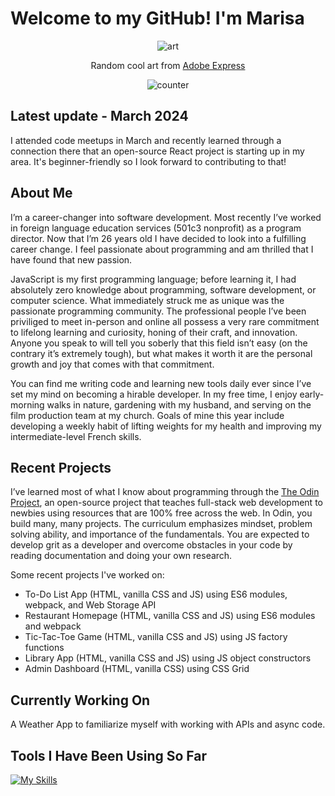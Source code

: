 # Welcome to my GitHub! I'm Marisa

<div align="center">
  
![art](https://github.com/mrzamin/mrzamin/assets/142754418/385a6a2e-f99f-45b4-b15c-83befd532b30)

Random cool art from <a href="https://www.adobe.com/express/">Adobe Express</a>

</div>

<div align="center">
<img src="https://komarev.com/ghpvc/?username=mrzamin&color=lightgrey" alt="counter"/>
</div>

## Latest update - March 2024

I attended code meetups in March and recently learned through a connection there that an open-source React project is starting up in my area. It's beginner-friendly so I look forward to contributing to that!

## About Me

I’m a career-changer into software development. Most recently I’ve worked in foreign language education services (501c3 nonprofit) as a program director. Now that I’m 26 years old I have decided to look into a fulfilling career change. I feel passionate about programming and am thrilled that I have found that new passion.

JavaScript is my first programming language; before learning it, I had absolutely zero knowledge about programming, software development, or computer science. What immediately struck me as unique was the passionate programming community. The professional people I’ve been priviliged to meet in-person and online all possess a very rare commitment to lifelong learning and curiosity, honing of their craft, and innovation. Anyone you speak to will tell you soberly that this field isn’t easy (on the contrary it’s extremely tough), but what makes it worth it are the personal growth and joy that comes with that commitment.

You can find me writing code and learning new tools daily ever since I’ve set my mind on becoming a hirable developer. In my free time, I enjoy early-morning walks in nature, gardening with my husband, and serving on the film production team at my church. Goals of mine this year include developing a weekly habit of lifting weights for my health and improving my intermediate-level French skills.

## Recent Projects

I’ve learned most of what I know about programming through the [The Odin Project](https://www.theodinproject.com/about), an open-source project that teaches full-stack web development to newbies using resources that are 100% free across the web. In Odin, you build many, many projects. The curriculum emphasizes mindset, problem solving ability, and importance of the fundamentals. You are expected to develop grit as a developer and overcome obstacles in your code by reading documentation and doing your own research. 

Some recent projects I've worked on:

- To-Do List App (HTML, vanilla CSS and JS) using ES6 modules, webpack, and Web Storage API
- Restaurant Homepage (HTML, vanilla CSS and JS) using ES6 modules and webpack
- Tic-Tac-Toe Game (HTML, vanilla CSS and JS) using JS factory functions
- Library App (HTML, vanilla CSS and JS) using JS object constructors
- Admin Dashboard (HTML, vanilla CSS) using CSS Grid

## Currently Working On

A Weather App to familiarize myself with working with APIs and async code.

## Tools I Have Been Using So Far

[![My Skills](https://skillicons.dev/icons?i=js,html,css,babel,git,jest,npm,react,ubuntu,vscode,webpack)](https://skillicons.dev)
